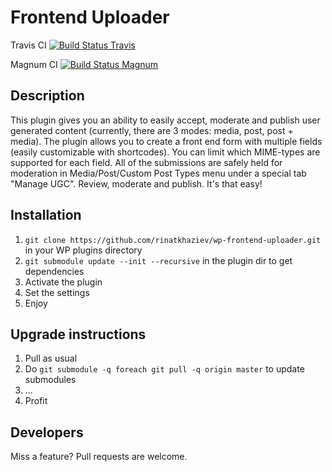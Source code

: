 # Frontend Uploader
Travis CI
[![Build Status Travis](https://travis-ci.org/rinatkhaziev/wp-frontend-uploader.png?branch=master)](https://travis-ci.org/rinatkhaziev/wp-frontend-uploader)

Magnum CI
[![Build Status Magnum](https://magnum-ci.com/status/c411301568676ba1f8108599b63a1dcf.png)](https://github.com/rinatkhaziev/wp-frontend-uploader)

## Description

This plugin gives you an ability to easily accept, moderate and publish user generated content (currently, there are 3 modes: media, post, post + media). The plugin allows you to create a front end form with multiple fields (easily customizable with shortcodes). You can limit which MIME-types are supported for each field. All of the submissions are safely held for moderation in Media/Post/Custom Post Types menu under a special tab "Manage UGC". Review, moderate and publish. It's that easy!

## Installation

1. `git clone https://github.com/rinatkhaziev/wp-frontend-uploader.git` in your WP plugins directory
1. `git submodule update --init --recursive` in the plugin dir to get dependencies
1. Activate the plugin
1. Set the settings
1. Enjoy

## Upgrade instructions

1. Pull as usual
2. Do `git submodule -q foreach git pull -q origin master` to update submodules
3. ...
4. Profit

## Developers

Miss a feature? Pull requests are welcome.